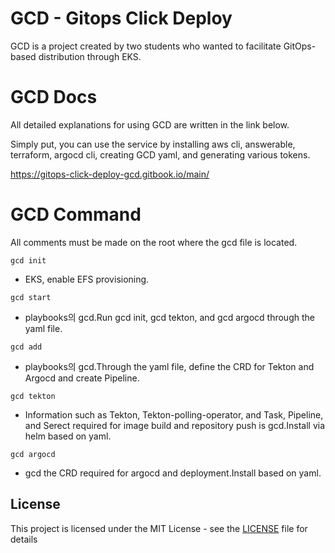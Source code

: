 # GCD -  Gitops Click Deploy
GCD is a project created by two students who wanted to facilitate GitOps-based distribution through EKS.

# GCD Docs
All detailed explanations for using GCD are written in the link below.

Simply put, you can use the service by installing aws cli, answerable, terraform, argocd cli, creating GCD yaml, and generating various tokens.

https://gitops-click-deploy-gcd.gitbook.io/main/

# GCD Command

All comments must be made on the root where the gcd file is located.

```
gcd init
``` 
- EKS, enable EFS provisioning.

```
gcd start
```
- playbooks의 gcd.Run gcd init, gcd tekton, and gcd argocd through the yaml file.
```
gcd add
```
- playbooks의 gcd.Through the yaml file, define the CRD for Tekton and Argocd and create Pipeline.

```
gcd tekton
```
- Information such as Tekton, Tekton-polling-operator, and Task, Pipeline, and Serect required for image build and repository push is gcd.Install via helm based on yaml.

```
gcd argocd
``` 
- gcd the CRD required for argocd and deployment.Install based on yaml.

## License

This project is licensed under the MIT License - see the [LICENSE](LICENSE) file for details

